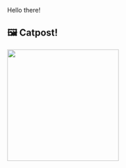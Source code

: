 Hello there!



## 🖼️ Catpost!

<sub>
    <img src="https://cdn2.thecatapi.com/images/47k.jpg" height="256">
</sub>


